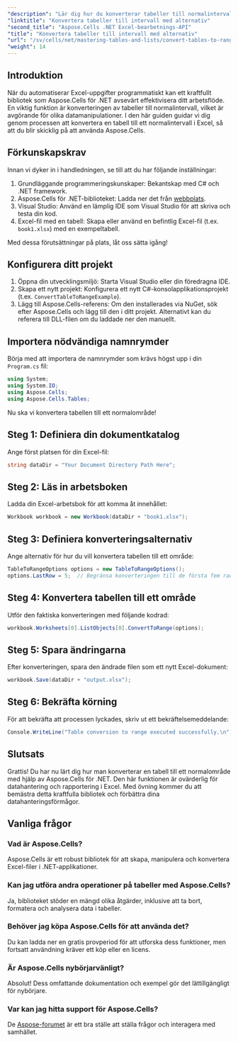 ```yaml
---
"description": "Lär dig hur du konverterar tabeller till normalintervall i Excel programmatiskt. Oavsett om du är en erfaren utvecklare eller nybörjare, ger den här handledningen steg-för-steg-guider."
"linktitle": "Konvertera tabeller till intervall med alternativ"
"second_title": "Aspose.Cells .NET Excel-bearbetnings-API"
"title": "Konvertera tabeller till intervall med alternativ"
"url": "/sv/cells/net/mastering-tables-and-lists/convert-tables-to-range-with-options/"
"weight": 14
---
```


## Introduktion

När du automatiserar Excel-uppgifter programmatiskt kan ett kraftfullt bibliotek som Aspose.Cells för .NET avsevärt effektivisera ditt arbetsflöde. En viktig funktion är konverteringen av tabeller till normalintervall, vilket är avgörande för olika datamanipulationer. I den här guiden guidar vi dig genom processen att konvertera en tabell till ett normalintervall i Excel, så att du blir skicklig på att använda Aspose.Cells.

## Förkunskapskrav

Innan vi dyker in i handledningen, se till att du har följande inställningar:

1. Grundläggande programmeringskunskaper: Bekantskap med C# och .NET framework.
2. Aspose.Cells för .NET-biblioteket: Ladda ner det från [webbplats](https://releases.aspose.com/cells/net/).
3. Visual Studio: Använd en lämplig IDE som Visual Studio för att skriva och testa din kod.
4. Excel-fil med en tabell: Skapa eller använd en befintlig Excel-fil (t.ex. `book1.xlsx`) med en exempeltabell.

Med dessa förutsättningar på plats, låt oss sätta igång!

## Konfigurera ditt projekt

1. Öppna din utvecklingsmiljö: Starta Visual Studio eller din föredragna IDE.
2. Skapa ett nytt projekt: Konfigurera ett nytt C#-konsolapplikationsprojekt (t.ex. `ConvertTableToRangeExample`).
3. Lägg till Aspose.Cells-referens: Om den installerades via NuGet, sök efter Aspose.Cells och lägg till den i ditt projekt. Alternativt kan du referera till DLL-filen om du laddade ner den manuellt.

## Importera nödvändiga namnrymder

Börja med att importera de namnrymder som krävs högst upp i din `Program.cs` fil:

```csharp
using System;
using System.IO;
using Aspose.Cells;
using Aspose.Cells.Tables;
```

Nu ska vi konvertera tabellen till ett normalområde!

## Steg 1: Definiera din dokumentkatalog

Ange först platsen för din Excel-fil:

```csharp
string dataDir = "Your Document Directory Path Here";
```

## Steg 2: Läs in arbetsboken

Ladda din Excel-arbetsbok för att komma åt innehållet:

```csharp
Workbook workbook = new Workbook(dataDir + "book1.xlsx");
```

## Steg 3: Definiera konverteringsalternativ

Ange alternativ för hur du vill konvertera tabellen till ett område:

```csharp
TableToRangeOptions options = new TableToRangeOptions();
options.LastRow = 5;  // Begränsa konverteringen till de första fem raderna i tabellen
```

## Steg 4: Konvertera tabellen till ett område

Utför den faktiska konverteringen med följande kodrad:

```csharp
workbook.Worksheets[0].ListObjects[0].ConvertToRange(options);
```

## Steg 5: Spara ändringarna

Efter konverteringen, spara den ändrade filen som ett nytt Excel-dokument:

```csharp
workbook.Save(dataDir + "output.xlsx");
```

## Steg 6: Bekräfta körning

För att bekräfta att processen lyckades, skriv ut ett bekräftelsemeddelande:

```csharp
Console.WriteLine("Table conversion to range executed successfully.\n");
```

## Slutsats

Grattis! Du har nu lärt dig hur man konverterar en tabell till ett normalområde med hjälp av Aspose.Cells för .NET. Den här funktionen är ovärderlig för datahantering och rapportering i Excel. Med övning kommer du att bemästra detta kraftfulla bibliotek och förbättra dina datahanteringsförmågor.

## Vanliga frågor

### Vad är Aspose.Cells?  
Aspose.Cells är ett robust bibliotek för att skapa, manipulera och konvertera Excel-filer i .NET-applikationer.

### Kan jag utföra andra operationer på tabeller med Aspose.Cells?  
Ja, biblioteket stöder en mängd olika åtgärder, inklusive att ta bort, formatera och analysera data i tabeller.

### Behöver jag köpa Aspose.Cells för att använda det?  
Du kan ladda ner en gratis provperiod för att utforska dess funktioner, men fortsatt användning kräver ett köp eller en licens.

### Är Aspose.Cells nybörjarvänligt?  
Absolut! Dess omfattande dokumentation och exempel gör det lättillgängligt för nybörjare.

### Var kan jag hitta support för Aspose.Cells?  
De [Aspose-forumet](https://forum.aspose.com/c/cells/9) är ett bra ställe att ställa frågor och interagera med samhället.